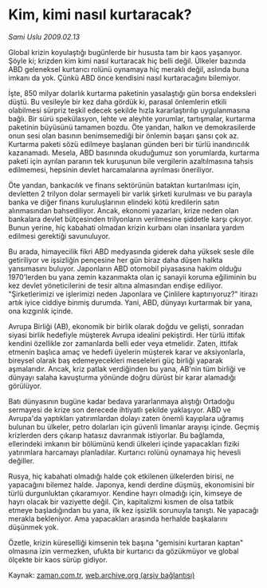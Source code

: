 # Kim, kimi nasıl kurtaracak?

*Sami Uslu 2009.02.13*

<tr><td class="metin" colspan="2" style="padding-top: 20px; padding-left: 5px; padding-right: 10px;">Global krizin koyulaştığı bugünlerde bir hususta tam bir kaos yaşanıyor. Şöyle ki; krizden kim kimi nasıl kurtaracak hiç belli değil. Ülkeler bazında ABD geleneksel kurtarıcı rolünü oynamaya hiç meraklı değil, aslında buna imkanı da yok. Çünkü ABD önce kendisini nasıl kurtaracağını bilemiyor.</td></tr><tr><td class="metin" colspan="2" style="padding-top: 20px; padding-left: 5px; padding-right: 10px;"><p> İşte, 850 milyar dolarlık kurtarma paketinin yasalaştığı gün borsa endeksleri düştü. Bu vesileyle bir kez daha gördük ki, parasal önlemlerin etkili olabilmesi sürpriz teşkil edecek şekilde hızla kararlaştırılıp uygulanmasına bağlı. Bir sürü spekülasyon, lehte ve aleyhte yorumlar, tartışmalar, kurtarma paketinin büyüsünü tamamen bozdu. Öte yandan, halkın ve demokrasilerde onun sesi olan basının benimsemediği bir önlemin başarı şansı çok az. Kurtarma paketi sözü edilmeye başlanan günden beri bir türlü inandırıcılık kazanamadı. Mesela, ABD basınında okuduğumuz son yorumlarda, kurtarma paketi için ayrılan paranın tek kuruşunun bile vergilerin azaltılmasına tahsis edilmemesi, hepsinin devlet harcamalarına ayrılması öneriliyor. 
<p> Öte yandan, bankacılık ve finans sektörünün bataktan kurtarılması için, devletten 2 trilyon dolar sermayeli bir varlık şirketi kurulması ve bu parayla banka ve diğer finans kuruluşlarının elindeki kötü kredilerin satın alınmasından bahsediliyor. Ancak, ekonomi yazarları, krize neden olan bankalara devlet bütçesinden trilyonların verilmesine şiddetle karşı çıkıyor. Bunun yerine, hiç kabahati olmadan krizin kurbanı olan insanlara yardım edilmesi gerektiği savunuluyor.
<p> Bu arada, himayecilik fikri ABD medyasında giderek daha yüksek sesle dile getiriliyor ve işsizliğin pençesine her gün biraz daha düşen halkta yansımasını buluyor. Japonların ABD otomobil piyasasına hakim olduğu 1970'lerden bu yana zemin kazanmakta olan iç sanayii koruma eğiliminin bu kez devlet yöneticilerini de tesir altına almasından endişe ediliyor. "Şirketlerimizi ve işlerimizi neden Japonlara ve Çinlilere kaptırıyoruz?" itirazı artık iyice ciddiye binmiş durumda. Yani, ABD, dünyayı kurtarmak bir yana, ona kızgınlık içinde. 
<p> Avrupa Birliği (AB), ekonomik bir birlik olarak doğdu ve gelişti, sonradan siyasi birlik hedefiyle müşterek Avrupa idealini pekiştirdi. Her türlü ittifak kendini özellikle zor zamanlarda belli eder veya etmelidir. Zaten, ittifak etmenin başlıca amaç ve hedefi üyelerin müşterek karar ve aksiyonlarla, bireysel olarak baş edemeyecekleri meseleleri güç birliği yaparak aşmalarıdır. Ancak, kriz patlak verdiğinden bu yana, AB'nin tüm birliği ve dünyayı salaha kavuşturma yönünde doğru dürüst bir karar alamadığı görülüyor. 
<p> Batı dünyasının bugüne kadar bedava yararlanmaya alıştığı Ortadoğu sermayesi de krize son derecede ihtiyatlı şekilde yaklaşıyor. ABD ve Avrupa'da yaptıkları yatırımlardan dolayı zaten önemli kayıplara uğramış bulunan bu ülkeler, petro dolarları için güvenli limanlar arayışı içinde. Geçmiş krizlerden ders çıkarıp hatasız davranmak istiyorlar. Bu bağlamda, ellerindeki imkanın bir bölümünü kendi ülkeleri içinde yapacakları fiziki yatırımlara harcamayı planladılar. Kurtarıcı rolünü oynamaya hiç hevesli değiller.
<p> Rusya, hiç kabahati olmadığı halde çok etkilenen ülkelerden birisi, ne yapacağını bilemez halde. Japonya, kendi derdine düşmüş, ekonomisini bir türlü durgunluktan çıkaramıyor. Kendine hayrı olmadığı için, kimseye de hayrı olacak bir vaziyette değil. Çin, kapitalizmi kısmen de olsa tatbik etmeye başladığından bu yana, ilk kez işsizlik sorunuyla tanıştı. Ne yapacağı merakla bekleniyor. Ama yapacakları arasında herhalde başkalarını düşünmek yok. 
<p>Özetle, krizin küreselliği kimsenin tek başına "gemisini kurtaran kaptan" olmasına izin vermezken, ufukta bir kurtarıcı da gözükmüyor ve global ölçekte bir kaos sürüp gidiyor.<br/></p></p></p></p></p></p></p></td></tr>

Kaynak: [zaman.com.tr](http://zaman.com.tr/yazar.do?yazino=814674), [web.archive.org (arşiv bağlantısı)](http://web.archive.org/web/20090214171245/http://zaman.com.tr:80/yazar.do?yazino=814674)
